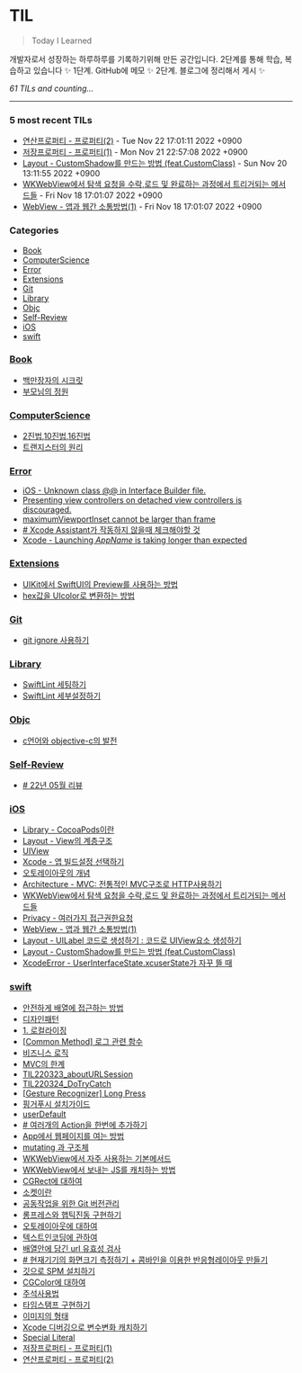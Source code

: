 # TIL
> Today I Learned

개발자로서 성장하는 하루하루를 기록하기위해 만든 공간입니다. 2단계를 통해 학습, 복습하고 있습니다 ✨
  1단계. GitHub에 메모 ✨
  2단계. 블로그에 정리해서 게시 ✨


_61 TILs and counting..._

---

### 5 most recent TILs

- [연산프로퍼티 - 프로퍼티(2)](swift/aboutProperty2.md) - Tue Nov 22 17:01:11 2022 +0900
- [저장프로퍼티 - 프로퍼티(1)](swift/aboutProperty1.md) - Mon Nov 21 22:57:08 2022 +0900
- [Layout - CustomShadow를 만드는 방법 (feat.CustomClass)](iOS/how_to_make_CustomShadow.md) - Sun Nov 20 13:11:55 2022 +0900
- [WKWebView에서 탐색 요청을 수락,로드 및 완료하는 과정에서 트리거되는 메서드들](iOS/TIL221115_WebKit_NavigationDelegate.md) - Fri Nov 18 17:01:07 2022 +0900
- [WebView - 앱과 웹간 소통방법(1)](iOS/TIL221118_AppNWeb.md) - Fri Nov 18 17:01:07 2022 +0900

### Categories

- [Book](#Book)
- [ComputerScience](#ComputerScience)
- [Error](#Error)
- [Extensions](#Extensions)
- [Git](#Git)
- [Library](#Library)
- [Objc](#Objc)
- [Self-Review](#Self-Review)
- [iOS](#iOS)
- [swift](#swift)

### [Book](#Book)
- [백만장자의 시크릿](Book/220604_BookReview_Millionaire_Secret.md)
- [부모님의 정원](Book/TIL_220601_parentsGarden.md)

### [ComputerScience](#ComputerScience)
- [2진법,10진법,16진법](ComputerScience/221021_baseRadix.md)
- [트랜지스터의 원리](ComputerScience/221024_transister.md)

### [Error](#Error)
- [iOS - Unknown class @@ in Interface Builder file.](Error/TIL221027_xcodeError.md)
- [Presenting view controllers on detached view controllers is discouraged.](Error/TIL221031_Alert_In_UIViewController_Init.md)
- [maximumViewportInset cannot be larger than frame](Error/TIL221101_viewResizing.md)
- [# Xcode Assistant가 작동하지 않을때 체크해야할 것](Error/TIL_220531_XcodeAssistant.md)
- [Xcode - Launching _AppName_ is taking longer than expected](Error/xcodeError_Launching_is_taking_longer_than.md)

### [Extensions](#Extensions)
- [UIKit에서 SwiftUI의 Preview를 사용하는 방법](Extensions/221031_PreviewProvier.md)
- [hex값을 UIcolor로 변환하는 방법](Extensions/TIL221025_convertHexToUIColor.md)

### [Git](#Git)
- [git ignore 사용하기](Git/TIL221108_how_to_make_ignore.md)

### [Library](#Library)
- [SwiftLint 세팅하기](Library/TIL221028_SwiftLint.md)
- [SwiftLint 세부설정하기](Library/TIL221101_SwiftLintCustomRule.md)

### [Objc](#Objc)
- [c언어와 objective-c의 발전](Objc/TIL220421_aboutObjectiveC.md)

### [Self-Review](#Self-Review)
- [# 22년 05월 리뷰](Self-Review/TIL220530_MayReview.md)

### [iOS](#iOS)
- [Library - CocoaPods이란](iOS/TIL220311_cocoaPods&Spm.md)
- [Layout - View의 계층구조](iOS/TIL220314_addSubView.md)
- [UIView](iOS/TIL220315_aboutViewSummary.md)
- [Xcode - 앱 빌드설정 선택하기](iOS/TIL221103_XcodeBuildSet.md)
- [오토레이아웃의 개념](iOS/TIL221107_AutoLayout.md)
- [Architecture - MVC: 전통적인 MVC구조로 HTTP사용하기](iOS/TIL221114_Traditional_MVC.md)
- [WKWebView에서 탐색 요청을 수락,로드 및 완료하는 과정에서 트리거되는 메서드들](iOS/TIL221115_WebKit_NavigationDelegate.md)
- [Privacy - 여러가지 접근권한요청](iOS/TIL221117_Various_Privacy_Usage.md)
- [WebView - 앱과 웹간 소통방법(1)](iOS/TIL221118_AppNWeb.md)
- [Layout - UILabel 코드로 생성하기 : 코드로 UIView요소 생성하기](iOS/TIL_220529_UILabelCodeProgramming.md)
- [Layout - CustomShadow를 만드는 방법 (feat.CustomClass)](iOS/how_to_make_CustomShadow.md)
- [XcodeError - UserInterfaceState.xcuserState가 자꾸 뜰 때](iOS/what_is_UserInterfaceState.md)

### [swift](#swift)
- [안전하게 배열에 접근하는 방법](swift/TIL220310_contactArraySafely.md)
- [디자인패턴](swift/TIL220316_aboutMVVM&Init.md)
- [1. 로컬라이징](swift/TIL220317_aboutLocalize&UIScreen&&UIDevice.md)
- [[Common Method] 로그 관련 함수](swift/TIL220318_aboutLogMethod.md)
- [비즈니스 로직](swift/TIL220321_aboutBusinessLogic.md)
- [MVC의 한계](swift/TIL220322_AboutMVC_NavigationController.md)
- [TIL220323_aboutURLSession](swift/TIL220323_aboutURLSession.md)
- [TIL220324_DoTryCatch](swift/TIL220324_AboutDoTryCatch.md)
- [[Gesture Recognizer] Long Press](swift/TIL220325_GestureRecognizer_LongPress.md)
- [핑거푸시 설치가이드](swift/TIL220330_fingerPush.md)
- [userDefault](swift/TIL220331_AboutUserDefualt.md)
- [# 여러개의 Action을 한번에 추가하기](swift/TIL220404_forEach.md)
- [App에서 웹페이지를 여는 방법](swift/TIL220406_webView.md)
- [mutating 과 구조체](swift/TIL220413_mutating.md)
- [WKWebView에서 자주 사용하는 기본메서드](swift/TIL220414_WKWebViewDelegage.md)
- [WKWebView에서 보내는 JS를 캐치하는 방법](swift/TIL220415_WKWebViewCatchingJS.md)
- [CGRect에 대하여](swift/TIL220419_CGRect.md)
- [소켓이란](swift/TIL220420_socket.md)
- [공동작업을 위한 Git 버전관리](swift/TIL220422_GitControl.md)
- [롱프레스와 햅틱진동 구현하기](swift/TIL220426_HapticAndLongpress.md)
- [오토레이아웃에 대하여](swift/TIL220514_autoLayout.md)
- [텍스트인코딩에 관하여](swift/TIL220517_aboutTextEncoding.md)
- [배열안에 담긴 url 유효성 검사](swift/TIL220520_aboutCheckArrayComponent.md)
- [# 현재기기의 화면크기 측정하기 + 콤바인을 이용한 반응형레이아웃 만들기](swift/TIL220523_currentDeviceCheck&useCombineReactiveAutoLayout.md)
- [깃으로 SPM 설치하기](swift/TIL220524_HowToUseSPM.md)
- [CGColor에 대하여](swift/TIL220525_aboutUIColorCgColor.md)
- [주석사용법](swift/TIL220528_PragmaMark.md)
- [타임스탬프 구현하기](swift/TIL220914_TimeStamp.md)
- [이미지의 형태](swift/TIL220915_KindsOfImageFormats.md)
- [Xcode 디버깅으로 변수변화 캐치하기](swift/TIL221026_howToDebugging.md)
- [Special Literal](swift/TIL_220527_specialLiteral.md)
- [저장프로퍼티 - 프로퍼티(1)](swift/aboutProperty1.md)
- [연산프로퍼티 - 프로퍼티(2)](swift/aboutProperty2.md)

[1]: https://simonwillison.net/2020/Apr/20/self-rewriting-readme/
[2]: https://github.com/jbranchaud/til

